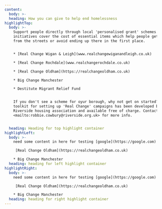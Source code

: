 ```yaml
---
content:
  body: >-
  heading: How you can give to help end homelessness
highlightTop:
  body: >-
    Support people directly through local 'personalised grant' schemes. These
    initiatives cover the cost of essential items which help people get away
    from the streets or avoid ending up there in the first place.


    * [Real Change Wigan & Leigh](www.realchangewiganandleigh.co.uk)

    * [Real Change Rochdale](www.realchangerochdale.co.uk)

    * [Real Change Oldham](https://realchangeoldham.co.uk)

    * Big Change Manchester

    * Destitute Migrant Relief Fund


    If you don't see a scheme for oyur borough, why not get on started? A
    toolkit for setting up 'Real Change' campaigns has been developed by
    Riverside housing association and available free of charge. Contact
    <mailto:robbie.cowbury@riverside.org.uk> for more info.


  heading: Heading for top highlight container
highlightLeft:
  body: >-
    need some content in here for testing [google](https://google.com)

     [Real Change Oldham](https://realchangeoldham.co.uk)

    * Big Change Manchester
  heading: heading for left highlight container
highlightRight:
  body: >-
    need some content in here for testing [google](https://google.com)

     [Real Change Oldham](https://realchangeoldham.co.uk)

    * Big Change Manchester
  heading: heading for right highlight container
---
```


